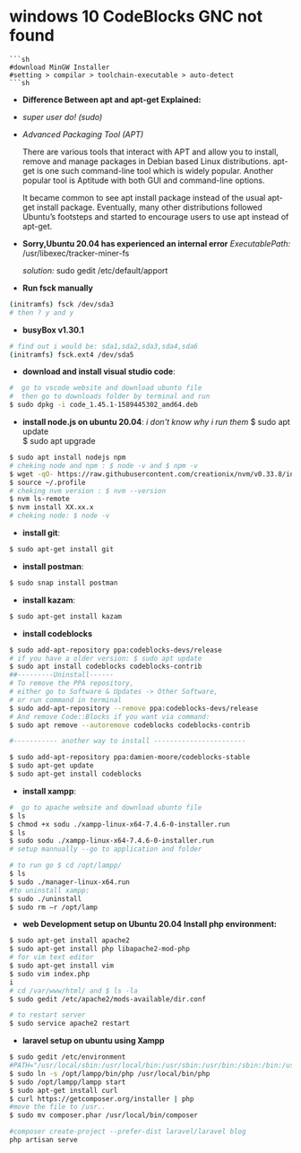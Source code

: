 # windows 10 CodeBlocks GNC not found
    ```sh
    #download MinGW Installer
    #setting > compilar > toolchain-executable > auto-detect
    ```sh
* **Difference Between apt and apt-get Explained:**
- *super user do! (sudo)*
- *Advanced Packaging Tool (APT)*

    There are various tools that interact with APT and allow you to install, remove and manage packages in Debian based Linux distributions. apt-get is one such command-line tool which is widely popular. Another popular tool is Aptitude with both GUI and command-line options.


    It became common to see apt install package instead of the usual apt-get install package. Eventually, many other distributions followed Ubuntu’s footsteps and started to encourage users to use apt instead of apt-get.

* **Sorry,Ubuntu 20.04 has experienced an internal error**
    *ExecutablePath:* 
    /usr/libexec/tracker-miner-fs 
    
    *solution:* 
    sudo gedit /etc/default/apport

* **Run fsck manually**
```sh
(initramfs) fsck /dev/sda3
# then ? y and y
```
* **busyBox v1.30.1**
```sh
# find out i would be: sda1,sda2,sda3,sda4,sda6
(initramfs) fsck.ext4 /dev/sda5  
```

* **download and install visual studio code**:
``` sh
#  go to vscode website and download ubunto file
#  then go to downloads folder by terminal and run
$ sudo dpkg -i code_1.45.1-1589445302_amd64.deb
```
* **install node.js on ubuntu 20.04**:
*i don't know why i run them*
$ sudo apt update <br>
$ sudo apt upgrade <br>

```sh
$ sudo apt install nodejs npm
# cheking node and npm : $ node -v and $ npm -v
$ wget -qO- https://raw.githubusercontent.com/creationix/nvm/v0.33.8/install.sh | bash
$ source ~/.profile 
# cheking nvm version : $ nvm --version
$ nvm ls-remote 
$ nvm install XX.xx.x
# cheking node: $ node -v
```
* **install git**:
```sh
$ sudo apt-get install git
```
* **install postman**:
```sh
$ sudo snap install postman
```
* **install kazam**:
```sh
$ sudo apt-get install kazam
```
* **install codeblocks**
```sh
$ sudo add-apt-repository ppa:codeblocks-devs/release
# if you have a older version: $ sudo apt update
$ sudo apt install codeblocks codeblocks-contrib
##---------Uninstall------
# To remove the PPA repository,
# either go to Software & Updates -> Other Software,
# or run command in terminal
$ sudo add-apt-repository --remove ppa:codeblocks-devs/release
# And remove Code::Blocks if you want via command:
$ sudo apt remove --autoremove codeblocks codeblocks-contrib

#----------- another way to install -----------------------

$ sudo add-apt-repository ppa:damien-moore/codeblocks-stable
$ sudo apt-get update
$ sudo apt-get install codeblocks
```

* **install xampp**:
```sh
#  go to apache website and download ubunto file
$ ls
$ chmod +x sodu ./xampp-linux-x64-7.4.6-0-installer.run
$ ls
$ sudo sodu ./xampp-linux-x64-7.4.6-0-installer.run
# setup mannually --go to application and folder

# to run go $ cd /opt/lampp/
$ ls
$ sudo ./manager-linux-x64.run
#to uninstall xampp:
$ sudo ./uninstall
$ sudo rm –r /opt/lamp
```

* **web Development setup on Ubuntu 20.04** 
 **Install php environment:**
```sh
$ sudo apt-get install apache2
$ sudo apt-get install php libapache2-mod-php
# for vim text editor
$ sudo apt-get install vim
$ sudo vim index.php
i
# cd /var/www/html/ and $ ls -la
$ sudo gedit /etc/apache2/mods-available/dir.conf

# to restart server
$ sudo service apache2 restart

```
* **laravel setup on ubuntu using Xampp**
```sh
$ sudo gedit /etc/environment
#PATH="/usr/local/sbin:/usr/local/bin:/usr/sbin:/usr/bin:/sbin:/bin:/usr/games:/usr/local/games:/opt/lampp/bin/php"
$ sudo ln -s /opt/lampp/bin/php /usr/local/bin/php
$ sudo /opt/lampp/lampp start
$ sudo apt-get install curl
$ curl https://getcomposer.org/installer | php
#move the file to /usr..
$ sudo mv composer.phar /usr/local/bin/composer

#composer create-project --prefer-dist laravel/laravel blog
php artisan serve

```
